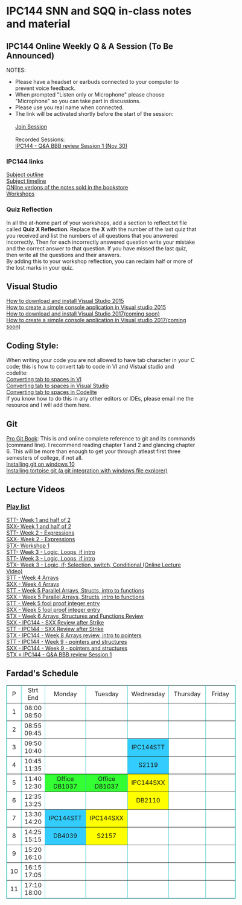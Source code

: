 # IPC144 SNN and SQQ in-class notes and material 

## IPC144 Online Weekly Q & A Session (To Be Announced)
NOTES: <br />
- Please have a headset or earbuds connected to your computer to prevent voice feedback. <br />
- When prompted "Listen only or Microphone" please choose "Microphone" so you can take part in discussions. <br />
- Please use you real name when connected.<br />
- The link will be activated shortly before the start of the session:<br /><br />
[Join Session](https://connect.rna1.blindsidenetworks.com/invite/to?c=oKP4EXYrsAJ4yeEscFncjzkxREZx6v3K8FLcTf65a8k&m=c146d98cc72d607614f4fc3733eebe95df845e1f&t=1513306662318&u=senecacollege) <br /> <br />
Recorded Sessions: <br />
[IPC144 - Q&A BBB review Session 1 (Nov 30)](https://recordings.rna1.blindsidenetworks.com/senecacollege/6d6f3369d4fbdbfae695d2f530baeea8c3d6197e-1512096928802/capture/)<br />

### IPC144 links ###
[Subject outline](https://ict.senecacollege.ca/course/ipc144)<br />
[Subject timeline](https://scs.senecac.on.ca/~ipc144/pages/timeline.html)<br />
[ONline verions of the notes sold in the bookstore](https://scs.senecac.on.ca/~ipc144/pages/content/index.html)<br />
[Workshops](https://github.com/Seneca-144100/IPC-Workshops)<br />
### Quiz Reflection
In all the at-home part of your workshops, add a section to reflect.txt file called **Quiz X Reflection**. Replace the **X** with the number of the last quiz that you received and list the numbers of all questions that you answered incorrectly.
Then for each incorrectly answered question write your mistake and the correct answer to that question. If you have missed the last quiz, then write all the questions and their answers.<br />
By adding this to your workshop reflection, you can reclaim half or more of the lost marks in your quiz.

## Visual Studio
[How to download and install Visual Studio 2015](https://www.youtube.com/watch?v=xMGhA5v4vxk)<br />
[How to create a simple console application in Visual studio 2015](https://www.youtube.com/watch?v=6siQm1sIu5g) <br />
[How to download and install Visual Studio 2017(coming soon)]()<br />
[How to create a simple console application in Visual studio 2017(coming soon)]() <br />

## Coding Style:
When writing your code you are not allowed to have tab character in your C code; this is how to convert tab to code in VI and Vistual studio and codelite: <br />
[Converting tab to spaces in VI](http://vim.wikia.com/wiki/Converting_tabs_to_spaces) <br />
[Converting tab to spaces in Visual Studio](https://www.youtube.com/watch?v=oW4viEA72UI)<br />
[Converting tab to spaces in Codelite](https://www.youtube.com/watch?v=XQMPJpA8fJI&t)<br />
If you know how to do this in any other editors or IDEs, please email me the resource and I will add them here.

## Git
[Pro Git Book](https://git-scm.com/book): This is and online complete reference to git and its commands (command line). I recommend reading chapter 1 and 2 and glancing chapter 6. This will be more than enough to get your through atleast first three semesters of college, if not all. <br />
[Installing git on windows 10](https://www.youtube.com/watch?v=tc3Aoi5Z1FE) <br />
[Installing tortoise git (a git integration with windows file explorer)](https://www.youtube.com/watch?v=mSMGq3fTF-U) <br />

## Lecture Videos
### [Play list](https://www.youtube.com/playlist?list=PLxB4x6RkylovO0C-b5-sbg_ZlX6ADIwmT) 
[STT- Week 1 and half of 2](https://www.youtube.com/watch?v=zgAC5xGx8kA) <br />
[SXX- Week 1 and half of 2](https://www.youtube.com/watch?v=JwbsjHK_uso) <br />
[STT- Week 2 - Expressions](https://www.youtube.com/watch?v=t5StFsvteDA) <br />
[SXX- Week 2 - Expressions](https://www.youtube.com/watch?v=yCJVHRrksVo) <br />
[STX- Workshop 1](https://www.youtube.com/watch?v=C0HbqT_QW4I) <br />
[STT- Week 3 - Logic, Loops, if intro](https://www.youtube.com/watch?v=fvy1ORDPUdw) <br />
[STT- Week 3 - Logic, Loops, if intro](https://www.youtube.com/watch?v=2IpCBv-nUOM) <br />
[STX- Week 3 - Logic, if; Selection, switch, Conditional (Online Lecture Video)](https://www.youtube.com/watch?v=jUq0Jecls28) <br />
[STT - Week 4 Arrays](https://www.youtube.com/watch?v=DSJFJUXjx-4) <br />
[SXX - Week 4 Arrays](https://www.youtube.com/watch?v=eBODYZKU8Mo) <br />
[STT - Week 5 Parallel Arrays, Structs, intro to functions](https://www.youtube.com/watch?v=dukrVPwutco) <br />
[SXX - Week 5 Parallel Arrays, Structs, intro to functions](https://www.youtube.com/watch?v=Ltg6zmNw-Wk) <br />
[STT - Week 5 fool proof integer entry](https://www.youtube.com/watch?v=kALw28EXxDI) <br />
[SXX - Week 5 fool proof integer entry](https://www.youtube.com/watch?v=AfgfCKQX8bU) <br />
[STX - Week 6 Arrays, Structures and Functions Review](https://www.youtube.com/watch?v=YpYm2OyDP1Q) <br />
[SXX - IPC144 - SXX Review after Strike](https://www.youtube.com/watch?v=l0lsuEq_tV4) <br />
[STT - IPC144 - SXX Review after Strike](https://www.youtube.com/watch?v=L3JhUz_Xgjg) <br />
[STX - IPC144 - Week 8 Arrays review, intro to pointers](https://www.youtube.com/watch?v=1Eaojo6rexE)<br />
[STT - IPC144 - Week 9 - pointers and structures](https://www.youtube.com/watch?v=nA7EKEn7emg)<br />
[SXX - IPC144 - Week 9 - pointers and structures](https://www.youtube.com/watch?v=dsFExWAJhvo)<br />
[STX = IPC144 - Q&A BBB review Session 1](https://recordings.rna1.blindsidenetworks.com/senecacollege/6d6f3369d4fbdbfae695d2f530baeea8c3d6197e-1512096928802/capture/)<br />

## Fardad's Schedule 

<table style="background-color: White; width: 608px;"
bordercolorlight="#72D8D8" bordercolordark="#2D9F9F" border="1"
bordercolor="#38c7c7" cellpadding="0" cellspacing="0">
<tr>
<td align="center" valign="middle" width="18">P</td>
<td align="center" valign="middle" width="45">Strt<br>End</td>
<td align="center" valign="middle" width="101">Monday</td>
<td align="center" valign="middle" width="109">Tuesday</td>
<td align="center" valign="middle" width="102">Wednesday</td>
<td align="center" valign="middle" width="109">Thursday</td>
<td align="center" valign="middle" width="108">Friday</td>
</tr>
<tr>
<td align="center" valign="middle" width="18">1</td>
<td align="center" valign="middle" width="45">08:00<br>08:50</td>
<td align="center" bgcolor="White" width="101">&nbsp;</td>
<td align="center" bgcolor="#ffffff">&nbsp;</td>
<td align="center" bgcolor="#ffffff" width="102">&nbsp;</td>
<td align="center" bgcolor="#ffffff">&nbsp;</td>
<td align="center" bgcolor="#ffffff" width="108">&nbsp;</td>
</tr>
<tr>
<td align="center" valign="middle" width="18">2</td>
<td align="center" valign="middle" width="45">08:55<br>09:45</td>
<td align="center" bgcolor="#ffffff" width="101">&nbsp;</td>
<td align="center" bgcolor="#ffffff">&nbsp;</td>
<td align="center" bgcolor="#ffffff" width="102">&nbsp;</td>
<td align="center" bgcolor="#ffffff">&nbsp;</td>
<td align="center" bgcolor="#ffffff">&nbsp;</td>
</tr>
<tr>
<td align="center" valign="middle" width="18">3</td>
<td align="center" valign="middle" width="45">09:50<br>10:40</td>
<td style="background-color: white;" align="center" bgcolor="#33ff33">&nbsp;</td>
<td align="center" bgcolor="#ffffff" width="109">&nbsp;</td>
<td style="width: 102px; text-align: center; background-color: rgb(51, 204, 255);">IPC144STT</td>
<td align="center">&nbsp;</td>
<td align="center" bgcolor="#ffffff">&nbsp;</td>
</tr>
<tr>
<td align="center" height="38" valign="middle" width="18">4</td>
<td align="center" height="38" valign="middle" width="45">10:45<br>11:35</td>
<td style="background-color: white;" align="center"bgcolor="#33ff33">&nbsp;</td>
<td align="center" valign="middle" width="109">&nbsp;</td>
<td style="width: 102px; text-align: center; background-color: rgb(51, 204, 255);">S2119</td>
<td align="center">&nbsp;</td>
<td align="center" bgcolor="#ffffff">&nbsp;</td>
</tr>
<tr>
<td align="center" valign="middle" width="18">5</td>
<td align="center" valign="middle" width="45">11:40<br>12:30</td>
<td style="width: 101px; text-align: center; background-color: rgb(51, 255, 51);">Office<br>DB1037</td>
<td style="text-align: center; background-color: rgb(51, 255, 51);">Office<br>DB1037</td>
<td style="background-color: yellow;" align="center" bgcolor="#ffffff" width="102">IPC144SXX</td>
<td align="center" bgcolor="#ffffff">&nbsp;</td>
<td align="center" bgcolor="#ffffff" width="108">&nbsp;</td>
</tr>
<tr>
<td align="center" height="28" valign="middle" width="18">6</td>
<td align="center" height="28" valign="middle" width="45">12:35<br>13:25</td>
<td style="background-color: white;" align="center" bgcolor="#00ffff" width="101">&nbsp;</td>
<td align="center">&nbsp;</td>
<td style="background-color: yellow;" align="center" bgcolor="#ffffff" valign="middle" width="102">DB2110</td>
<td align="center" bgcolor="#ffffff">&nbsp;</td>
<td align="center" bgcolor="#ffffff" valign="middle" width="108">&nbsp;</td>
</tr>
<tr>
<td align="center" valign="middle" width="18">7</td>
<td align="center" valign="middle" width="45">13:30<br>14:20</td>
<td style="width: 101px; text-align: center; background-color: rgb(51, 204, 255);">IPC144STT</td>
<td style="background-color: yellow;" align="center" bgcolor="#ffffff" width="109">IPC144SXX</td>
<td align="center" bgcolor="#ffffff">&nbsp;</td>
<td align="center" bgcolor="#ffffff">&nbsp;</td>
<td align="center" bgcolor="#ffffff">&nbsp;</td>
</tr>
<tr>
<td align="center" valign="middle" width="18">8</td>
<td align="center" valign="middle" width="45">14:25<br>
15:15</td>
<td
style="width: 101px; vertical-align: middle; text-align: center; background-color: rgb(51, 204, 255);">DB4039<br>
</td>
<td style="background-color: yellow;" align="center" bgcolor="#ffffff" valign="middle" width="109">S2157</td>
<td align="center" bgcolor="#ffffff">&nbsp;</td>
<td align="center">&nbsp;</td>
<td align="center" bgcolor="#ffffff">&nbsp;</td>
</tr>
<tr>
<td align="center" valign="middle" width="18">9</td>
<td align="center" valign="middle" width="45">15:20<br>16:10</td>
<td style="text-align: center; background-color: white;">
</td>
<td style="text-align: center; background-color: white;">&nbsp;</td>
<td style="text-align: center; background-color: white;">&nbsp;</td>
<td align="center">&nbsp;</td>
<td align="center" bgcolor="#ffffff" width="108">&nbsp;</td>
</tr>
<tr>
<td align="center" height="37" valign="middle" width="18">10</td>
<td align="center" height="37" valign="middle" width="45">16:15<br>17:05</td>
<td style="width: 101px; vertical-align: middle; text-align: center; background-color: white;">&nbsp;</td>
<td style="width: 109px; vertical-align: middle; height: 37px; text-align: center; background-color: white;">&nbsp;</td>
<td style="text-align: center; background-color: white;">&nbsp;</td>
<td align="center">&nbsp;</td>
<td align="center" bgcolor="#ffffff" valign="middle" width="108">&nbsp;</td></tr>
<tr>
<td align="center" height="37" valign="middle">11</td>
<td align="center" height="37" valign="middle">17:10<br>
18:00</td>
<td align="center" bgcolor="#ffffff" valign="middle">&nbsp;</td>
<td align="center" bgcolor="#ffffff" height="37" valign="middle">&nbsp;</td>
<td align="center">&nbsp;</td>
<td align="center" bgcolor="#ffffff">&nbsp;</td>
<td align="center" bgcolor="#ffffff" valign="middle">&nbsp;</td>
</tr>
</table>

